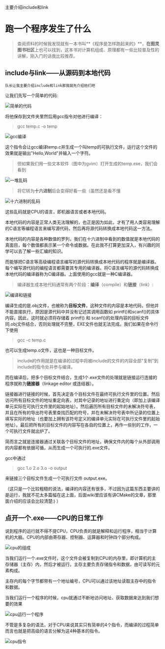 ﻿
主要介绍include和link

# 跑一个程序发生了什么

> 查阅资料的时候我发现就有一本书叫**《程序是怎样跑起来的》**，**在图灵图书社区**上也可以找到，这本书对计算机组成、原理都有一些比较普及性的讲解，刚入门的话我比较推荐。

## include与link——从源码到本地代码
    队长让我主要介绍include和link那我就先介绍他们吧
让我们先写一个简单的代码:

![简单的代码](../uploads/xlq57913@126.com/1/easy_code.png)

将他保存到文件夹里然后用gcc指令对他进行编译：
> gcc temp.c -o temp

![gcc编译](../uploads/xlq57913@126.com/1/gcc_compile.png)

这个指令会让gcc编译temp.c并生成一个叫temp的可执行文件，运行这个文件的效果就是输出"Hello,World"并输入一个字符。

> 但如果我们用一些文本软件（图中为gvim）打开生成的temp.exe，我们会看到

![一堆乱码](../uploads/xlq57913@126.com/1/luan_ma.png)

> 将它转为**十六进制**后会变得好看一些（虽然还是看不懂

![十六进制的乱码](../uploads/xlq57913@126.com/1/luan_ma_hex.png)

这些乱码就是CPU的语言，即机器语言或者本地代码。

本地代码的内容是正常人类无法理解的，也正是因为如此，才有了用人类容易理解的C语言等编程语言来编写源代码，然后再将源代码转换成本地代码这一方法。

本地代码的内容是各种数值的罗列，我们在十六进制中看到的数值就是本地代码的真面目，每个数值都表示某一个命令或数据。在此我不打算更加深入，有兴趣的同学可以去了解一些汇编的知识。

而能够把C语言等高级编程语言编写的源代码转换成本地代码的程序就是编译器。每个编写源代码的编程语言都需要其专用的编译器。将C语言编写的源代码转换成本地代码的编译器称为C编译器。上面使用的gcc就是一种C编译器。
    
> 编译器生成本地代码通常有两个阶段：**编译**（compile）和**链接**（link）:

![编译和链接](../uploads/xlq57913@126.com/1/build.png)

编译生成的是.obj文件，也被称为**目标文件**，这种文件的内容是本地代码，但他并不能直接执行，原因是源代码中并没有记述其调用函数如 printf()和scanf()的具体内容。因此，这时就必须将存储着 printf() 和 scanf()的处理内容的目标文件同.obj文件结合，否则处理就不完整，EXE文件也就无法完成。我们如果在命令行下使用

> gcc -c temp.c 

也可以生成temp.o文件，这也是一种目标文件。
    
> include的作用就是在编译的过程中将被include的文件的内容全部"复制"到include的指令处并参与编译。
    
而在编译后，把多个目标文件结合，生成1个.exe文件的处理就是链接运行连接的程序就称为**链接器**（linkage editor 或连结器）。
    
链接器进行链接的时候，首先决定各个目标文件在最终可执行文件里的位置。然后访问所有目标文件的地址重定向表，对其中记录的地址进行重定向（即加上该编译单元实际在可执行文件里的起始地址）。然后遍历所有目标文件的未解决符号表，并且在所有的导出符号表里查找匹配的符号，并在未解决符号表中所记录的位置上填写实际的地址（也要加上拥有该符号定义的编译单元实际在可执行文件里的起始地址）。最后把所有的目标文件的内容写在各自的位置上，再作一些别的工作，一个可执行文件就出炉了。
    
简而言之就是连接器通过关联各个目标文件的地址，确保文件内的每个从外部调用的内容都有依据可循，从而生成一个可执行的.exe文件。

gcc中通过

> gcc 1.o 2.o 3.o -o output 

来链接三个目标文件生成一个可执行文件 output.exe。
    
（这只是一个比较粗糙的说法，编译的内容还有很多，不过因为这篇东西主要讲的是运行，我就不花太多篇幅在这上面，后面wiki里应该有讲CMake的文章，那里面介绍的应该会比较清楚:) ）

## 点开一个.exe——CPU的日常工作

说到程序的运行就不得不提CPU，CPU负责的就是解释和运行程序，相当于计算机的大脑。CPU的内部由寄存器、控制器、运算器和时钟四个部分构成。

![cpu的组成](../uploads/xlq57913@126.com/1/cpu.png)

当我们运行一个.exe文件时，这个文件会被复制到CPU的内存里，即计算机的主存储器（主存）内，然后才被运行。主存主要负责存储指令和数据，由可读写的元素构成。

主存内的每个字节都带有一个地址编号，CPU可以通过该地址读取主存中的指令和数据。

当我们运行一个程序的时候，cpu就通过不断地访问地址、获取数据来达到我们想要的效果

![cpu运行一个程序](../uploads/xlq57913@126.com/1/cpu2.png)

不管是多复杂的语法，对于CPU来说其实只有简单的4个指令，而编译的过程简单而言也就是把高级的语言分解为这4种基本的指令。

![cpu指令](../uploads/xlq57913@126.com/1/cpu_zl.png)

